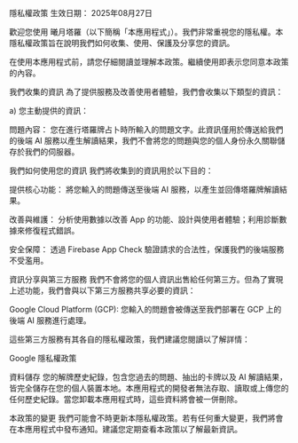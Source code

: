隱私權政策
生效日期： 2025年08月27日

歡迎您使用 曦月塔羅（以下簡稱「本應用程式」）。我們非常重視您的隱私權。本隱私權政策旨在說明我們如何收集、使用、保護及分享您的資訊。

在使用本應用程式前，請您仔細閱讀並理解本政策。繼續使用即表示您同意本政策的內容。

我們收集的資訊
為了提供服務及改善使用者體驗，我們會收集以下類型的資訊：

a) 您主動提供的資訊：

問題內容： 您在進行塔羅牌占卜時所輸入的問題文字。此資訊僅用於傳送給我們的後端 AI 服務以產生解讀結果，我們不會將您的問題與您的個人身份永久關聯儲存於我們的伺服器。

我們如何使用您的資訊
我們將收集到的資訊用於以下目的：

提供核心功能： 將您輸入的問題傳送至後端 AI 服務，以產生並回傳塔羅牌解讀結果。

改善與維護： 分析使用數據以改善 App 的功能、設計與使用者體驗；利用診斷數據來修復程式錯誤。

安全保障： 透過 Firebase App Check 驗證請求的合法性，保護我們的後端服務不受濫用。

資訊分享與第三方服務
我們不會將您的個人資訊出售給任何第三方。但為了實現上述功能，我們會與以下第三方服務共享必要的資訊：

Google Cloud Platform (GCP): 您輸入的問題會被傳送至我們部署在 GCP 上的後端 AI 服務進行處理。

這些第三方服務有其各自的隱私權政策，我們建議您閱讀以了解詳情：

Google 隱私權政策

資料儲存
您的解牌歷史紀錄，包含您過去的問題、抽出的卡牌以及 AI 解讀結果，皆完全儲存在您的個人裝置本地。本應用程式的開發者無法存取、讀取或上傳您的任何歷史紀錄。當您卸載本應用程式時，這些資料將會被一併刪除。

本政策的變更
我們可能會不時更新本隱私權政策。若有任何重大變更，我們將會在本應用程式中發布通知。建議您定期查看本政策以了解最新資訊。
